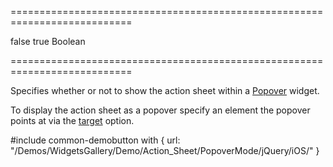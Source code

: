 ===========================================================================
<!--default-->false<!--/default-->
<!--custom_default_for_tablet_ios-->true<!--/custom_default_for_tablet_ios-->
<!--type-->Boolean<!--/type-->
===========================================================================

<!--shortDescription-->
Specifies whether or not to show the action sheet within a [Popover](/Documentation/ApiReference/UI_Widgets/dxPopover/) widget.
<!--/shortDescription-->

<!--fullDescription-->
To display the action sheet as a popover specify an element the popover points at via the [target](/Documentation/ApiReference/UI_Widgets/dxActionSheet/Configuration/#target) option.

#include common-demobutton with {
    url: "/Demos/WidgetsGallery/Demo/Action_Sheet/PopoverMode/jQuery/iOS/"
}
<!--/fullDescription-->